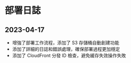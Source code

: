 # 部署日誌

## 2023-04-17
- 增強了部署工作流程，添加了 S3 存儲桶自動創建功能
- 添加了詳細的日誌和錯誤處理，確保部署過程更加穩定
- 添加了 CloudFront 分發 ID 檢查，避免緩存失效操作失敗
